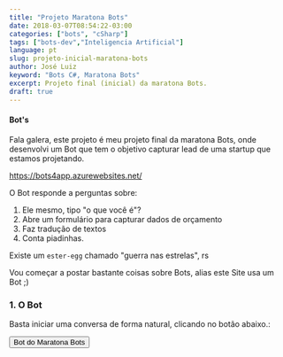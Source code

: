 ```yaml
---
title: "Projeto Maratona Bots"
date: 2018-03-07T08:54:22-03:00
categories: ["bots", "cSharp"]
tags: ["bots-dev","Inteligencia Artificial"]
language: pt
slug: projeto-inicial-maratona-bots
author: José Luiz
keyword: "Bots C#, Maratona Bots"
excerpt: Projeto final (inicial) da maratona Bots.
draft: true
---
```



 <!-- {{< youtube VB-WXFEapBk >}} -->
 

#### Bot's
Fala galera, este projeto é meu projeto final da maratona Bots, onde desenvolvi um Bot que tem o objetivo 
capturar lead de uma startup que estamos projetando.


https://bots4app.azurewebsites.net/

O Bot responde a perguntas sobre:

1. Ele mesmo, tipo "o que você é"?
2. Abre um formulário para capturar dados de orçamento
3. Faz tradução de textos
4. Conta piadinhas.



Existe um ```ester-egg``` chamado "guerra nas estrelas", rs

Vou começar a postar bastante coisas sobre Bots,
alias este Site usa um Bot ;)



### 1. O Bot
Basta iniciar uma conversa de forma natural, clicando no botão abaixo.:
 
<button onclick="Opnevas()" class="btn  btn-outline-info">Bot do Maratona Bots</button>

   
<script>
    function Opnevas(){
        height=500;
        width=400;
        t=window.innerHeight-height;
        l=window.innerWidth-width-10;
        window.open('https://bots4app.azurewebsites.net/chat.html', '', 'height='+height+', width='+width+', left='+l+', top='+t );
   }
</script>  

 


